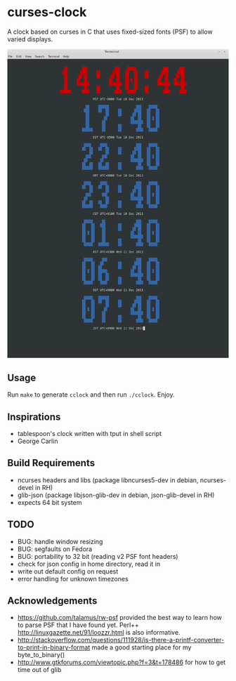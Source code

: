 curses-clock
============

A clock based on curses in C that uses fixed-sized fonts (PSF) to allow varied displays.

![screen shot of default config](/docs/clock001.png)

Usage
-----

Run `make` to generate `cclock` and then run `./cclock`.  Enjoy.

Inspirations
------------

* tablespoon's clock written with tput in shell script
* George Carlin

Build Requirements
------------------

* ncurses headers and libs (package libncurses5-dev in debian, ncurses-devel in RH)
* glib-json (package libjson-glib-dev in debian, json-glib-devel in RH)
* expects 64 bit system

TODO
----

* BUG: handle window resizing
* BUG: segfaults on Fedora
* BUG: portability to 32 bit (reading v2 PSF font headers)
* check for json config in home directory, read it in
* write out default config on request
* error handling for unknown timezones

Acknowledgements
----------------
* https://github.com/talamus/rw-psf provided the best way to learn how to parse PSF that I have found yet.  Perl++  http://linuxgazette.net/91/loozzr.html is also informative.
* http://stackoverflow.com/questions/111928/is-there-a-printf-converter-to-print-in-binary-format made a good starting place for my byte_to_binary()
* http://www.gtkforums.com/viewtopic.php?f=3&t=178486 for how to get time out of glib
